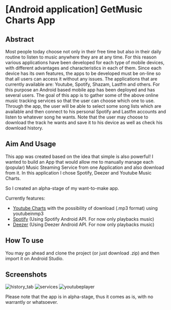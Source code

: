 # [Android application] GetMusic Charts App

## Abstract

Most people today choose not only in their free time but also in their daily routine to listen to music anywhere they are at any time. For this reason various applications have been developed for each type of mobile devices, with different advantages and characteristics in each of them. Since each device has its own features, the apps to be developed must be on-line so that all users can access it without any issues. The applications that are currently available are: Youtube, Spotify, Shazam, Lastfm and others.
For this purpose an Android based mobile app has been deployed and has several users. The goal of this app is to gather some of the above online music tracking services so that the user can choose which one to use. Through the app, the user will be able to select some song lists which are available and then connect to his personal Spotify and Lastfm accounts and listen to whatever song he wants. Note that the user may choose to download the track he wants and save it to his device as well as check his download history.


## Aim And Usage

This app was created based on the idea that simple is also powerful!
I wanted to build an App that would allow me to manually manage each (popular) Music Steaming Service from one Application and also download from it.
In this application I chose Spotify, Deezer and Youtube Music Charts.

So I created an alpha-stage of my want-to-make app. 

Currently features:
* [Youtube Charts](https://artists.youtube.com/charts/videos) with the possibility of download (.mp3 format) using youtubeinmp3
* [Spotify](https://spotify.github.io/android-sdk/player/)  (Using Spotify Android API. For now only playbacks music)
* [Deezer](https://developers.deezer.com/api) (Using Deezer Android API. For now only playbacks music)

 
## How To use
You may go ahead and clone the project (or just download .zip) and then import it on Android Studio.

## Screenshots
 
![history_tab](https://user-images.githubusercontent.com/16108478/28223726-2fe5b2a2-68d5-11e7-84d5-86d450f11ba7.jpg)
![services](https://user-images.githubusercontent.com/16108478/28223724-2fe0a168-68d5-11e7-8058-5a68b769d15c.jpg)
![youtubeplayer](https://user-images.githubusercontent.com/16108478/28223725-2fe22466-68d5-11e7-9d4d-73b69b281f6b.jpg)



Please note that the app is in alpha-stage, thus it comes as is, with no warrantly or whatsoever.